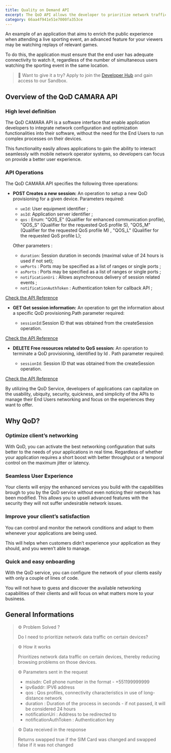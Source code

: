 ```yaml
---
title: Quality on Demand API
excerpt: The QoD API allows the developer to prioritize network traffic on certain devices on demand.
category: 66aa4f941e51e7000fa353ce
---
```


An example of an application that aims to enrich the public experience when attending a live sporting event, an advanced feature for your viewers may be watching replays of relevant games. 

To do this, the application must ensure that the end user has adequate connectivity to watch it, regardless of the
number of simultaneous users watching the sporting event in the same location. 

> 📘 Want to give it a try?
> Apply to join the [Developer Hub](https://opengateway.telefonica.com/en/developer-hub) and gain access to our Sandbox.

## Overview of the QoD CAMARA API

### High level definition

The QoD CAMARA API is a software interface that enable application developers to integrate network configuration and optimization functionalities into their software, without the need for the End Users to run complex processes on their devices.

This functionality easily allows applications to gain the ability to interact seamlessly with mobile network operator systems, so developers can focus on provide a better user experience.


### API Operations

The QoD CAMARA API specifies the following three operations:

- **POST Creates a new session:** An operation to setup a new QoD provisioning for a given device. Parameters required:  

  - `ueId`: User equipment identifier ;
  - `asId`: Application server identifier ;
  - `qos` : Enum: "QOS_E" (Qualifier for enhanced communication profile),  "QOS_S" (Qualifier for the requested QoS profile S), "QOS_M" (Qualifier for the requested QoS profile M) ,  "QOS_L" (Qualifier for the requested QoS profile L);
  
  Other parameters :
    - `duration`: Session duration in seconds (maximal value of 24 hours is used if not set);
    - `uePorts` : Ports may be specified as a list of ranges or single ports ;
    - `asPorts` : Ports may be specified as a list of ranges or single ports ;
    - `notificationUri` : Allows asynchronous delivery of session related events ;
    - `notificationAuthToken` : Authentication token for callback API ;

[Check the API Reference](/reference/createsession)

- **GET Get session information:** An operation to get the information about a specific QoD provisioning.Path parameter required:  

  - `sessionId`:Session ID that was obtained from the createSession operation.

[Check the API Reference](/reference/getsession)

- **DELETE Free resources related to QoS session:** An operation to terminate a QoD provisioning, identified by Id .  Path parameter required:  

  - `sessionId`: Session ID that was obtained from the createSession operation.

[Check the API Reference](/reference/deletesession)

By utilizing the QoD Service, developers of applications can capitalize on the usability, ubiquity, security, quickness, and simplicity of the APIs to manage their End Users networking and focus on the experiences they want to offer.

## Why QoD?

### Optimize client’s networking

With QoD, you can activate the best networking configuration that suits better to the needs of your applications in real time. Regardless of whether your application requires a  short boost with better throughput or a temporal control on the maximum jitter or latency. 

### Seamless User Experience

Your clients will enjoy the enhanced services you build with the capabilities brough to you by the QoD service without even noticing their network has been modified. This allows you to upsell advanced features with the security they will not suffer undesirable network issues.

### Improve your client’s satisfaction

You can control and monitor the network conditions and adapt to them whenever your applications are being used. 

This will helps when customers didn’t experience your application as they should, and you weren’t able to manage.

### Quick and easy onboarding

With the QoD service, you can configure the network of your clients easily with only a couple of lines of code.

You will not have to guess and discover the available networking capabilities of their clients and will focus on what matters more to your business.


## General Informations

> ⚙️ Problem Solved ? 
>
> Do I need to prioritize network data traffic on certain devices?


> ⚙️ How it works 
>
> Prioritizes network data traffic on certain devices, thereby reducing browsing problems on those devices.


> ⚙️ Parameters sent in the request 
>
> - msisdn: Cell phone number in the format - +551199999999
> - ipv6addr: IPV6 address
> - qos : Qos profiles, connectivity characteristics in use of long-distance network 
> - duration : Duration of the process in seconds - if not passed, it will be considered 24 hours
> - notificationUri : Address to be redirected to
> - notificationAuthToken : Authentication key
>


> ⚙️ Data received in the response
>
> Returns swapped true if the SIM Card was changed and swapped false if it was not changed 
